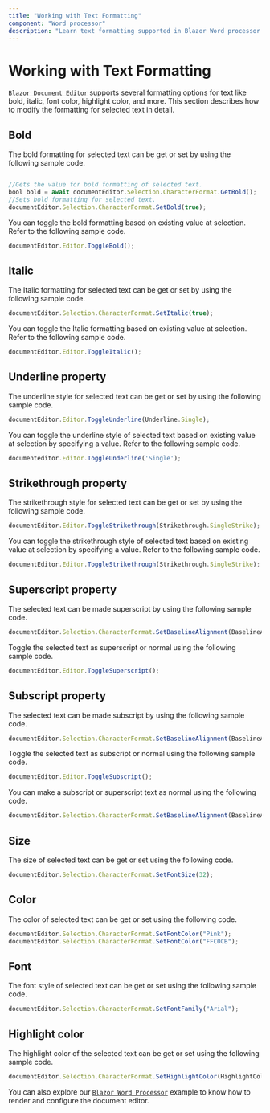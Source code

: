 ```yaml
---
title: "Working with Text Formatting"
component: "Word processor"
description: "Learn text formatting supported in Blazor Word processor and how to apply it for selected contents."
---
```


# Working with Text Formatting

[`Blazor Document Editor`](https://www.syncfusion.com/blazor-components/blazor-word-processor) supports several formatting options for text like bold, italic, font color, highlight color, and more. This section describes how to modify the formatting for selected text in detail.

## Bold

The bold formatting for selected text can be get or set by using the following sample code.

```javascript

//Gets the value for bold formatting of selected text.
bool bold = await documentEditor.Selection.CharacterFormat.GetBold();
//Sets bold formatting for selected text.
documentEditor.Selection.CharacterFormat.SetBold(true);

```

You can toggle the bold formatting based on existing value at selection. Refer to the following sample code.

```javascript
documentEditor.Editor.ToggleBold();
```

## Italic

The Italic formatting for selected text can be get or set by using the following sample code.

```javascript
documentEditor.Selection.CharacterFormat.SetItalic(true);
```

You can toggle the Italic formatting based on existing value at selection. Refer to the following sample code.

```javascript
documentEditor.Editor.ToggleItalic();
```

## Underline property

The underline style for selected text can be get or set by using the following sample code.

```javascript
documentEditor.Editor.ToggleUnderline(Underline.Single);
```

You can toggle the underline style of selected text based on existing value at selection by specifying a value. Refer to the following sample code.

```javascript
documenteditor.Editor.ToggleUnderline('Single');
```

## Strikethrough property

The strikethrough style for selected text can be get or set by using the following sample code.

```javascript
documentEditor.Editor.ToggleStrikethrough(Strikethrough.SingleStrike);
```

You can toggle the strikethrough style of selected text based on existing value at selection by specifying a value. Refer to the following sample code.

```javascript
documentEditor.Editor.ToggleStrikethrough(Strikethrough.SingleStrike);
```

## Superscript property

The selected text can be made superscript by using the following sample code.

```javascript
documentEditor.Selection.CharacterFormat.SetBaselineAlignment(BaselineAlignment.Superscript);
```

Toggle the selected text as superscript or normal using the following sample code.

```javascript
documentEditor.Editor.ToggleSuperscript();
```

## Subscript property

The selected text can be made subscript by using the following sample code.

```javascript
documentEditor.Selection.CharacterFormat.SetBaselineAlignment(BaselineAlignment.Subscript);
```

Toggle the selected text as subscript or normal using the following sample code.

```javascript
documentEditor.Editor.ToggleSubscript();
```

You can make a subscript or superscript text as normal using the following code.

```javascript
documentEditor.Selection.CharacterFormat.SetBaselineAlignment(BaselineAlignment.Normal);
```

## Size

The size of selected text can be get or set using the following code.

```javascript
documentEditor.Selection.CharacterFormat.SetFontSize(32);
```

## Color

The color of selected text can be get or set using the following code.

```javascript
documentEditor.Selection.CharacterFormat.SetFontColor("Pink");
documentEditor.Selection.CharacterFormat.SetFontColor("FFC0CB");
```

## Font

The font style of selected text can be get or set using the following sample code.

```javascript
documentEditor.Selection.CharacterFormat.SetFontFamily("Arial");
```

## Highlight color

The highlight color of the selected text can be get or set using the following sample code.

```javascript
documentEditor.Selection.CharacterFormat.SetHighlightColor(HighlightColor.Pink);
```

You can also explore our [`Blazor Word Processor`](https://blazor.syncfusion.com/demos/document-editor/default-functionalities) example to know how to render and configure the document editor.